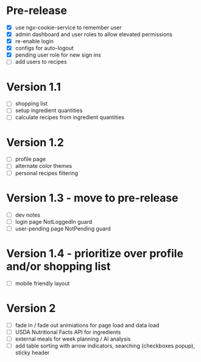 # Pre-release
- [x] use ngx-cookie-service to remember user
- [x] admin dashboard and user roles to allow elevated permissions
- [x] re-enable login
- [x] configs for auto-logout
- [x] pending user role for new sign ins
- [ ] add users to recipes

# Version 1.1
- [ ] shopping list
- [ ] setup ingredient quantities
- [ ] calculate recipes from ingredient quantities

# Version 1.2
- [ ] profile page
- [ ] alternate color themes
- [ ] personal recipes filtering

# Version 1.3 - move to pre-release
- [ ] dev notes
- [ ] login page NotLoggedIn guard
- [ ] user-pending page NotPending guard

# Version 1.4 - prioritize over profile and/or shopping list
- [ ] mobile friendly layout

# Version 2
- [ ] fade in / fade out animiations for page load and data load
- [ ] USDA Nutritional Facts API for ingredients
- [ ] external meals for week planning / AI analysis
- [ ] add table sorting with arrow indicators, searching (checkboxes popup), sticky header